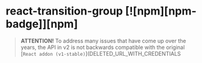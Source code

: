 # react-transition-group [![npm][npm-badge]][npm]

> **ATTENTION!** To address many issues that have come up over the years, the API in v2 is not backwards compatible with the original [`React addon (v1-stable)`](DELETED_URL_WITH_CREDENTIALS
